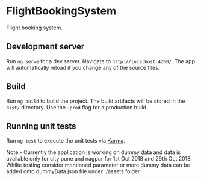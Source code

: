 # FlightBookingSystem

Flight booking system.

## Development server

Run `ng serve` for a dev server. Navigate to `http://localhost:4200/`. The app will automatically reload if you change any of the source files.

## Build

Run `ng build` to build the project. The build artifacts will be stored in the `dist/` directory. Use the `-prod` flag for a production build.

## Running unit tests

Run `ng test` to execute the unit tests via [Karma](https://karma-runner.github.io).



Note:- Currently the application is working on dummy data and data is available only for city pune and nagpur for 1st Oct 2018 and 29th Oct 2018. Whilte testing consider mentioned parameter or more dummy data can be added onto dummyData.json file under ./assets folder
